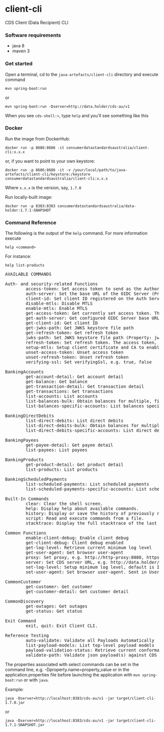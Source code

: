 # client-cli

CDS Client (Data Recipient) CLI

### Software requirements

* java 8
* maven 3

### Get started

Open a terminal, cd to the `java-artefacts/client-cli` directory and execute command

    mvn spring-boot:run

or

    mvn spring-boot:run -Dserver=http://data.holder/cds-au/v1

When you see `cds-shell:>`, type `help` and you'll see something like this 

### Docker

Run the image from DockerHub:

    docker run -p 8686:8686 -it consumerdatastandardsaustralia/client-cli:x.x.x

or, if you want to point to your own keystore:

    docker run -p 8686:8686 -it -v /your/local/path/to/java-artefacts/client-cli/keystore:/keystore consumerdatastandardsaustralia/client-cli:x.x.x
    
Where `x.x.x` is the version, say, `1.7.0`

Run locally-built image:

    docker run -p 8383:8383 consumerdatastandardsaustralia/data-holder:1.7.1-SNAPSHOT

### Command Reference

The following is the output of the `help` command.
For more information execute

    help <command>
    
For instance:

    help list-products

<pre>
AVAILABLE COMMANDS

Auth- and security-related Functions
        access-token: Set access token to send as the Authorization: Bearer header (Property: access.token)
        auth-server: Set the base URL of the OIDC Server (Property: auth.server)
        client-id: Set client ID registered on the Auth Server (Property: client.id)
        disable-mtls: Disable MTLS
        enable-mtls: Enable MTLS
        get-access-token: Get currently set access token. The refresh token flow can update access token.
        get-auth-server: Get configured OIDC Server base URL
        get-client-id: Get client ID
        get-jwks-path: Get JWKS keystore file path
        get-refresh-token: Get refresh token
        jwks-path: Set JWKS keystore file path (Property: jwks.path)
        refresh-token: Set refresh token. The access token, if set and valid, takes precedence. (Property: refresh.token)
        setup-mtls: Setup client certificate and CA to enable MTLS connection to the server
        unset-access-token: Unset access token
        unset-refresh-token: Unset refresh token
        verifying-ssl: Set verifyingSsl, e.g. true, false

BankingAccounts
        get-account-detail: Get account detail
        get-balance: Get balance
        get-transaction-detail: Get transaction detail
        get-transactions: Get transactions
        list-accounts: List accounts
        list-balances-bulk: Obtain balances for multiple, filtered accounts
        list-balances-specific-accounts: List balances specific accounts

BankingDirectDebits
        list-direct-debits: List direct debits
        list-direct-debits-bulk: Obtain balances for multiple, filtered accounts
        list-direct-debits-specific-accounts: List direct debits specific accounts

BankingPayees
        get-payee-detail: Get payee detail
        list-payees: List payees

BankingProducts
        get-product-detail: Get product detail
        list-products: List products

BankingScheduledPayments
        list-scheduled-payments: List scheduled payments
        list-scheduled-payments-specific-accounts: List scheduled payments specific accounts

Built-In Commands
        clear: Clear the shell screen.
        help: Display help about available commands.
        history: Display or save the history of previously run commands
        script: Read and execute commands from a file.
        stacktrace: Display the full stacktrace of the last error.

Common Functions
        enable-client-debug: Enable client debug
        get-client-debug: Client debug enabled
        get-log-level: Retrieve current minimum log level
        get-user-agent: Get browser user-agent
        proxy: Set proxy, e.g. http://http-proxy:8080, https://https-proxy:8443, socks://socks-proxy:5050, none (Property: proxy)
        server: Set CDS server URL, e.g. http://data.holder/cds-au/v1 (Property: server)
        set-log-level: Setup minimum log level, default is INFO
        set-user-agent: Set browser user-agent. Sent in User-Agent and x-cds-client-headers HTTP headers. Default is Client CLI (Property: user.agent)

CommonCustomer
        get-customer: Get customer
        get-customer-detail: Get customer detail

CommonDiscovery
        get-outages: Get outages
        get-status: Get status

Exit Command
        exit, quit: Exit Client CLI.

Reference Testing
        auto-validate: Validate all Payloads Automatically
        list-payload-models: List top-level payload models
        payload-validation-status: Retrieve current conformance check status
        validate-path: Validate json payload(s) against CDS
</pre>

The properties associated with select commands can be set in the command line, e.g. -Dproperty.name=property_value
or in the application.properties file before launching the application with `mvn spring-boot:run` or with `java`.

Example:

    java -Dserver=http://localhost:8383/cds-au/v1 -jar target/client-cli-1.7.0.jar

or

    java -Dserver=http://localhost:8383/cds-au/v1 -jar target/client-cli-1.7.1-SNAPSHOT.jar